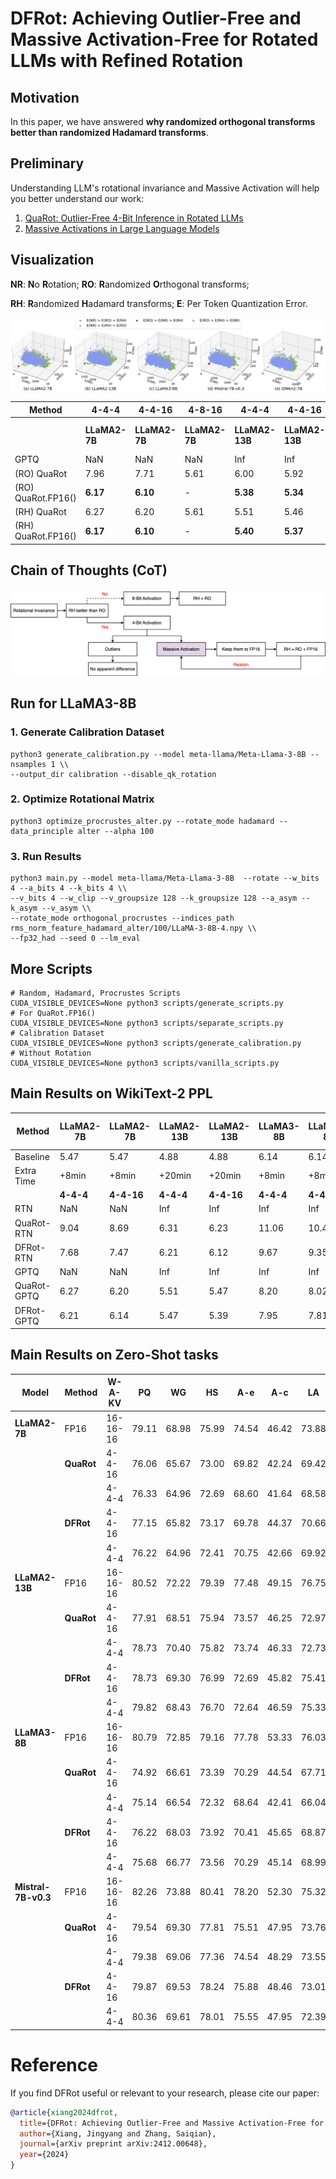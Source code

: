 # DFRot: Achieving Outlier-Free and Massive Activation-Free for Rotated LLMs with Refined Rotation

## Motivation

In this paper, we have answered **why randomized orthogonal transforms better than randomized Hadamard transforms**.

## Preliminary

Understanding LLM's rotational invariance and Massive Activation will help you better understand our work:

1. [QuaRot: Outlier-Free 4-Bit Inference in Rotated LLMs](https://arxiv.org/abs/2404.00456)
2. [Massive Activations in Large Language Models](https://arxiv.org/abs/2402.17762)

## Visualization

**NR**: **N**o **R**otation; **RO**: **R**andomized **O**rthogonal transforms; 

**RH**:  **R**andomized **H**adamard transforms; **E**: Per Token Quantization Error.

![](images/quant_error_4_appendix_model.layers.11.input_layernorm.png "The tokens are from model.layers.11.input_layernorm.")

| Method               | 4-4-4         | 4-4-16        | 4-8-16  | 4-4-4         | 4-4-16        | 4-8-16  | 4-4-4         | 4-4-16        | 4-8-16  | 4-4-4         | 4-4-16        | 4-8-16  |
|----------------------|---------------|---------------|---------|---------------|---------------|:--------|---------------|---------------|---------|---------------|---------------|---------|
|                      | **LLaMA2-7B** | **LLaMA2-7B** | **LLaMA2-7B** | **LLaMA2-13B** |**LLaMA2-13B**| **LLaMA2-13B** | **LLaMA3-8B** |**LLaMA3-8B**|**LLaMA3-8B**|**Mistral-7B-v0.3**|**Mistral-7B-v0.3**|**Mistral-7B-v0.3**|
| GPTQ                 | NaN           | NaN           | NaN     | Inf           | Inf           | 6.01    | Inf           | Inf           | 7.29    | Inf           | Inf           | 8.39    |
| (RO) QuaRot           | 7.96          | 7.71          | 5.61    | 6.00          | 5.92          | 4.99    | 10.54         | 10.15         | 6.52    | 6.05          | 5.98          | 5.40    |
| (RO) QuaRot.FP16()    | **6.17**      | **6.10**      | -       | **5.38**      | **5.34**      | -       | **7.83**      | **7.68**      | -       | **5.79**      | **5.73**      | -       |
| (RH) QuaRot           | 6.27          | 6.20          | 5.61    | 5.51          | 5.46          | 5.01    | 8.20          | 8.02          | 6.52    | 5.81          | 5.75          | 5.40    |
| (RH) QuaRot.FP16()   | **6.17**      | **6.10**      | -       | **5.40**      | **5.37**      | -       | **7.82**      | **7.67**      | -       | **5.78**      | **5.73**      | -       |

## Chain of Thoughts (CoT)

![](images/DFRot_CoT.png "Chain of Thoughts for DFRot")

## Run for LLaMA3-8B

### 1. Generate Calibration Dataset

```shell
python3 generate_calibration.py --model meta-llama/Meta-Llama-3-8B --nsamples 1 \\
--output_dir calibration --disable_qk_rotation
```

### 2. Optimize Rotational Matrix

```shell
python3 optimize_procrustes_alter.py --rotate_mode hadamard --data_principle alter --alpha 100
```

### 3. Run Results

```shell
python3 main.py --model meta-llama/Meta-Llama-3-8B  --rotate --w_bits 4 --a_bits 4 --k_bits 4 \\
--v_bits 4 --w_clip --v_groupsize 128 --k_groupsize 128 --a_asym --k_asym --v_asym \\
--rotate_mode orthogonal_procrustes --indices_path rms_norm_feature_hadamard_alter/100/LLaMA-3-8B-4.npy \\
--fp32_had --seed 0 --lm_eval
```

## More Scripts

```shell
# Random, Hadamard, Procrustes Scripts
CUDA_VISIBLE_DEVICES=None python3 scripts/generate_scripts.py
# For QuaRot.FP16()
CUDA_VISIBLE_DEVICES=None python3 scripts/separate_scripts.py
# Calibration Dataset
CUDA_VISIBLE_DEVICES=None python3 scripts/generate_calibration.py
# Without Rotation
CUDA_VISIBLE_DEVICES=None python3 scripts/vanilla_scripts.py
```

## Main Results on WikiText-2 PPL

| Method        | **LLaMA2-7B** | **LLaMA2-7B** | **LLaMA2-13B** | **LLaMA2-13B** | **LLaMA3-8B** | **LLaMA3-8B** | **Mistral-7B-v0.3** | **Mistral-7B-v0.3** |
|---------------|---------------|---------------|----------------|----------------|---------------|---------------|---------------------|---------------------|
| Baseline      | 5.47          | 5.47          | 4.88           | 4.88           | 6.14          | 6.14          | 5.32                | 5.32                |
| Extra Time    | +8min         | +8min         | +20min         | +20min         | +8min         | +8min         | +8min               | +8min               |
|               | **4-4-4**     | **4-4-16**    | **4-4-4**      | **4-4-16**     | **4-4-4**     | **4-4-16**    | **4-4-4**           | **4-4-16**          |
| RTN           | NaN           | NaN           | Inf            | Inf            | Inf           | Inf           | Inf                 | Inf                 |
| QuaRot-RTN    | 9.04          | 8.69          | 6.31           | 6.23           | 11.06         | 10.47         | 6.38                | 6.29                |
| DFRot-RTN     | 7.68          | 7.47          | 6.21           | 6.12           | 9.67          | 9.35          | 6.36                | 6.27                |
| GPTQ          | NaN           | NaN           | Inf            | Inf            | Inf           | Inf           | Inf                 | Inf                 |
| QuaRot-GPTQ   | 6.27          | 6.20          | 5.51           | 5.47           | 8.20          | 8.02          | 5.81                | 5.75                |
| DFRot-GPTQ    | 6.21          | 6.14          | 5.47           | 5.39           | 7.95          | 7.81          | 5.81                | 5.76                |

## Main Results on Zero-Shot tasks

| **Model**           | **Method** | **W-A-KV** | **PQ** | **WG** | **HS** | **A-e** | **A-c** | **LA** | **Avg.** |
| ------------------- | ---------- | ---------- | ------ | ------ | ------ | ------- | ------- | ------ | -------- |
| **LLaMA2-7B**       | FP16       | 16-16-16   | 79.11  | 68.98  | 75.99  | 74.54   | 46.42   | 73.88  | 69.82    |
|                     | **QuaRot** | 4-4-16     | 76.06  | 65.67  | 73.00  | 69.82   | 42.24   | 69.42  | 66.03    |
|                     |            | 4-4-4      | 76.33  | 64.96  | 72.69  | 68.60   | 41.64   | 68.58  | 65.47    |
|                     | **DFRot**  | 4-4-16     | 77.15  | 65.82  | 73.17  | 69.78   | 44.37   | 70.66  | 66.83    |
|                     |            | 4-4-4      | 76.22  | 64.96  | 72.41  | 70.75   | 42.66   | 69.92  | 66.15    |
| **LLaMA2-13B**      | FP16       | 16-16-16   | 80.52  | 72.22  | 79.39  | 77.48   | 49.15   | 76.75  | 72.58    |
|                     | **QuaRot** | 4-4-16     | 77.91  | 68.51  | 75.94  | 73.57   | 46.25   | 72.97  | 69.19    |
|                     |            | 4-4-4      | 78.73  | 70.40  | 75.82  | 73.74   | 46.33   | 72.73  | 69.63    |
|                     | **DFRot**  | 4-4-16     | 78.73  | 69.30  | 76.99  | 72.69   | 45.82   | 75.41  | 69.82    |
|                     |            | 4-4-4      | 79.82  | 68.43  | 76.70  | 72.64   | 46.59   | 75.33  | 69.92    |
| **LLaMA3-8B**       | FP16       | 16-16-16   | 80.79  | 72.85  | 79.16  | 77.78   | 53.33   | 76.03  | 73.32    |
|                     | **QuaRot** | 4-4-16     | 74.92  | 66.61  | 73.39  | 70.29   | 44.54   | 67.71  | 66.24    |
|                     |            | 4-4-4      | 75.14  | 66.54  | 72.32  | 68.64   | 42.41   | 66.04  | 65.18    |
|                     | **DFRot**  | 4-4-16     | 76.22  | 68.03  | 73.92  | 70.41   | 45.65   | 68.87  | 67.18    |
|                     |            | 4-4-4      | 75.68  | 66.77  | 73.56  | 70.29   | 45.14   | 68.99  | 66.74    |
| **Mistral-7B-v0.3** | FP16       | 16-16-16   | 82.26  | 73.88  | 80.41  | 78.20   | 52.30   | 75.32  | 73.73    |
|                     | **QuaRot** | 4-4-16     | 79.54  | 69.30  | 77.81  | 75.51   | 47.95   | 73.76  | 70.65    |
|                     |            | 4-4-4      | 79.38  | 69.06  | 77.36  | 74.54   | 48.29   | 73.55  | 70.36    |
|                     | **DFRot**  | 4-4-16     | 79.87  | 69.53  | 78.24  | 75.88   | 48.46   | 73.01  | 70.83    |
|                     |            | 4-4-4      | 80.36  | 69.61  | 78.01  | 75.55   | 47.95   | 72.39  | 70.65    |

# Reference

If you find DFRot useful or relevant to your research, please cite our paper:

```bibtex
@article{xiang2024dfrot,
  title={DFRot: Achieving Outlier-Free and Massive Activation-Free for Rotated LLMs with Refined Rotation},
  author={Xiang, Jingyang and Zhang, Saiqian},
  journal={arXiv preprint arXiv:2412.00648},
  year={2024}
}
```
